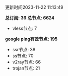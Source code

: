 更新时间2023-11-22 11:13:49

**总订阅: 36**
**总节点: 6624**
- vless节点: 7

**google ping有效节点: 195**
- ssr节点: 38
- ss节点: 70
- v2ray节点: 66
- trojan节点: 21
